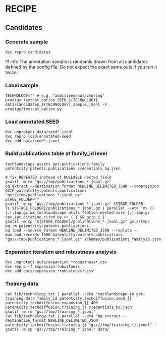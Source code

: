 # RECIPE

## Candidates

### Generate sample

````shell
dvc repro candidates
````

!!! info
    The annotation sample is randomly drawn from all candidates defined by the config file. Do not expect the exact same outs if you run it twice.

### Label sample

````shell
TECHNOLOGY="" # e.g. "additivemanufacturing"
prodigy textcat.option SEED_${TECHNOLOGY} data/candidates_${TECHNOLOGY}_sample.jsonl -F prodigy/textcat_option.py
````

### Load annotated SEED

```shell
dvc unprotect data/seed*.jsonl
dvc repro load-annotated-seed
dvc add data/seed*.jsonl
```

### Build publications table at family_id level

```shell
techlandscape assets get-publications-family patentcity.patents.publications credentials_bq.json

# fix REPEATED instead of NULLABLE nested field 
gsutil -m rm "gs://tmp/publications_*.jsonl.gz"
bq extract --destination_format NEWLINE_DELIMITED_JSON --compression GZIP patentcity:patents.publications "gs://tmp/publications_*.jsonl.gz" 
STAGE_FOLDER=""
gsutil -m cp "gs://tmp/publications_*.jsonl.gz" $STAGE_FOLDER
ls ${STAGE_FOLDER}/publications_*.jsonl.gz | parallel --eta 'mv {} {.}.tmp.gz && techlandscape utils flatten-nested-vars {.}.tmp.gz cpc,ipc,citation,cited_by >> {.} && gzip {.}'
gsutil -m cp "${STAGE_FOLDER}/publications_*.jsonl.gz" gs://tmp/
bq rm patentcity:patents.publications
bq load --source_format NEWLINE_DELIMITED_JSON --replace --max_bad_records 1000 patentcity:patents.publications "gs://tmp/publications_*.jsonl.gz" schemas/publications_familyid.json
```

### Expansion iteration and robustness analysis

```shell
dvc unprotect outs/expansion_*robustness*.csv
dvc repro -f expansion-robustness
dvc add outs/expansion_*robustness*.csv
```

### Training data

```shell
cat lib/technology.txt | parallel --eta 'techlandscape io get-training-data family_id patentcity.techdiffusion.seed_{} patentcity.techdiffusion.expansion_{} 400 patentcity.techdiffusion.training_{} credentials_bq.json'
gsutil -m rm "gs://tmp/training_*.jsonl" 
cat lib/technology.txt | parallel --eta 'bq extract --destination_format NEWLINE_DELIMITED_JSON patentcity:techdiffusion.training_{} "gs://tmp/training_{}.jsonl" '
gsutil -m cp "gs://tmp/training_*.jsonl" data/
```